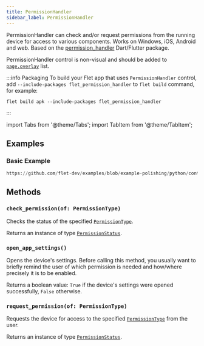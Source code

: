 ```yaml
---
title: PermissionHandler
sidebar_label: PermissionHandler
---
```


PermissionHandler can check and/or request permissions from the running device for access to various components. Works
on Windows, iOS, Android and web.
Based on the [permission_handler](https://pub.dev/packages/permission_handler) Dart/Flutter package.

PermissionHandler control is non-visual and should be added to [`page.overlay`](/docs/controls/page#overlay) list.

:::info Packaging
To build your Flet app that uses `PermissionHandler` control, add `--include-packages flet_permission_handler`
to `flet build` command, for example:

```
flet build apk --include-packages flet_permission_handler
```
:::

import Tabs from '@theme/Tabs';
import TabItem from '@theme/TabItem';

## Examples

### Basic Example


```python reference
https://github.com/flet-dev/examples/blob/example-polishing/python/controls/utility/permission-handler/permission-handler-example.py
```


## Methods

### `check_permission(of: PermissionType)`

Checks the status of the specified [`PermissionType`](/docs/reference/types/permissiontype).

Returns an instance of type [`PermissionStatus`](/docs/reference/types/permissionstatus).

### `open_app_settings()`

Opens the device's settings. Before calling this method, you usually want to briefly remind the user of which permission
is needed and how/where precisely it is to be enabled.

Returns a boolean value: `True` if the device's settings were opened successfully, `False` otherwise.

### `request_permission(of: PermissionType)`

Requests the device for access to the specified [`PermissionType`](/docs/reference/types/permissiontype) from the user.

Returns an instance of type [`PermissionStatus`](/docs/reference/types/permissionstatus).